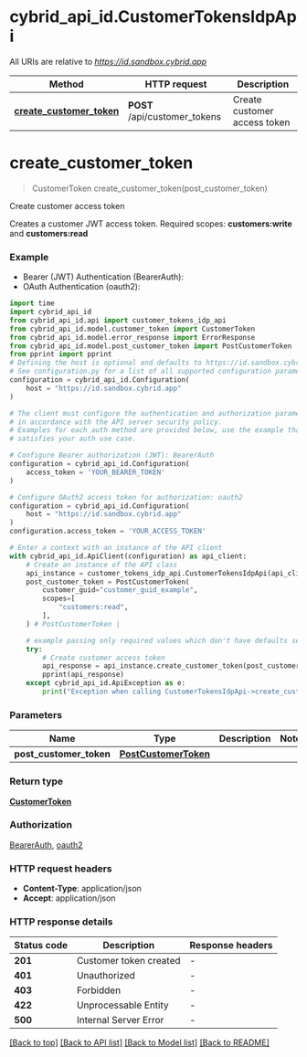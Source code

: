 # cybrid_api_id.CustomerTokensIdpApi

All URIs are relative to *https://id.sandbox.cybrid.app*

Method | HTTP request | Description
------------- | ------------- | -------------
[**create_customer_token**](CustomerTokensIdpApi.md#create_customer_token) | **POST** /api/customer_tokens | Create customer access token


# **create_customer_token**
> CustomerToken create_customer_token(post_customer_token)

Create customer access token

Creates a customer JWT access token.  Required scopes: **customers:write** and **customers:read**

### Example

* Bearer (JWT) Authentication (BearerAuth):
* OAuth Authentication (oauth2):

```python
import time
import cybrid_api_id
from cybrid_api_id.api import customer_tokens_idp_api
from cybrid_api_id.model.customer_token import CustomerToken
from cybrid_api_id.model.error_response import ErrorResponse
from cybrid_api_id.model.post_customer_token import PostCustomerToken
from pprint import pprint
# Defining the host is optional and defaults to https://id.sandbox.cybrid.app
# See configuration.py for a list of all supported configuration parameters.
configuration = cybrid_api_id.Configuration(
    host = "https://id.sandbox.cybrid.app"
)

# The client must configure the authentication and authorization parameters
# in accordance with the API server security policy.
# Examples for each auth method are provided below, use the example that
# satisfies your auth use case.

# Configure Bearer authorization (JWT): BearerAuth
configuration = cybrid_api_id.Configuration(
    access_token = 'YOUR_BEARER_TOKEN'
)

# Configure OAuth2 access token for authorization: oauth2
configuration = cybrid_api_id.Configuration(
    host = "https://id.sandbox.cybrid.app"
)
configuration.access_token = 'YOUR_ACCESS_TOKEN'

# Enter a context with an instance of the API client
with cybrid_api_id.ApiClient(configuration) as api_client:
    # Create an instance of the API class
    api_instance = customer_tokens_idp_api.CustomerTokensIdpApi(api_client)
    post_customer_token = PostCustomerToken(
        customer_guid="customer_guid_example",
        scopes=[
            "customers:read",
        ],
    ) # PostCustomerToken | 

    # example passing only required values which don't have defaults set
    try:
        # Create customer access token
        api_response = api_instance.create_customer_token(post_customer_token)
        pprint(api_response)
    except cybrid_api_id.ApiException as e:
        print("Exception when calling CustomerTokensIdpApi->create_customer_token: %s\n" % e)
```


### Parameters

Name | Type | Description  | Notes
------------- | ------------- | ------------- | -------------
 **post_customer_token** | [**PostCustomerToken**](PostCustomerToken.md)|  |

### Return type

[**CustomerToken**](CustomerToken.md)

### Authorization

[BearerAuth](../README.md#BearerAuth), [oauth2](../README.md#oauth2)

### HTTP request headers

 - **Content-Type**: application/json
 - **Accept**: application/json


### HTTP response details

| Status code | Description | Response headers |
|-------------|-------------|------------------|
**201** | Customer token created |  -  |
**401** | Unauthorized |  -  |
**403** | Forbidden |  -  |
**422** | Unprocessable Entity |  -  |
**500** | Internal Server Error |  -  |

[[Back to top]](#) [[Back to API list]](../README.md#documentation-for-api-endpoints) [[Back to Model list]](../README.md#documentation-for-models) [[Back to README]](../README.md)

